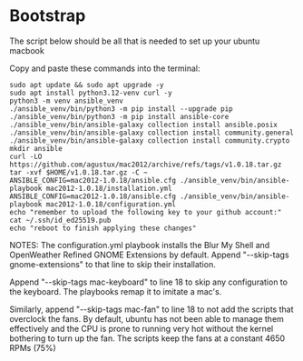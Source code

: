 # Bootstrap
The script below should be all that is needed to set up your ubuntu macbook

Copy and paste these commands into the terminal:
```
sudo apt update && sudo apt upgrade -y
sudo apt install python3.12-venv curl -y
python3 -m venv ansible_venv
./ansible_venv/bin/python3 -m pip install --upgrade pip
./ansible_venv/bin/python3 -m pip install ansible-core
./ansible_venv/bin/ansible-galaxy collection install ansible.posix
./ansible_venv/bin/ansible-galaxy collection install community.general
./ansible_venv/bin/ansible-galaxy collection install community.crypto
mkdir ansible
curl -LO https://github.com/agustux/mac2012/archive/refs/tags/v1.0.18.tar.gz
tar -xvf $HOME/v1.0.18.tar.gz -C ~
ANSIBLE_CONFIG=mac2012-1.0.18/ansible.cfg ./ansible_venv/bin/ansible-playbook mac2012-1.0.18/installation.yml
ANSIBLE_CONFIG=mac2012-1.0.18/ansible.cfg ./ansible_venv/bin/ansible-playbook mac2012-1.0.18/configuration.yml
echo "remember to upload the following key to your github account:"
cat ~/.ssh/id_ed25519.pub
echo "reboot to finish applying these changes"
```

NOTES:
The configuration.yml playbook installs the Blur My Shell and OpenWeather Refined GNOME Extensions by default. Append "--skip-tags gnome-extensions" to that line to skip their installation.

Append "--skip-tags mac-keyboard" to line 18 to skip any configuration to the keyboard. The playbooks remap it to imitate a mac's.

Similarly, append "--skip-tags mac-fan" to line 18 to not add the scripts that
overclock the fans. By default, ubuntu has not been able to manage them effectively and the CPU is prone to running very hot without the kernel
bothering to turn up the fan. The scripts keep the fans at a constant 4650 RPMs (75%)
